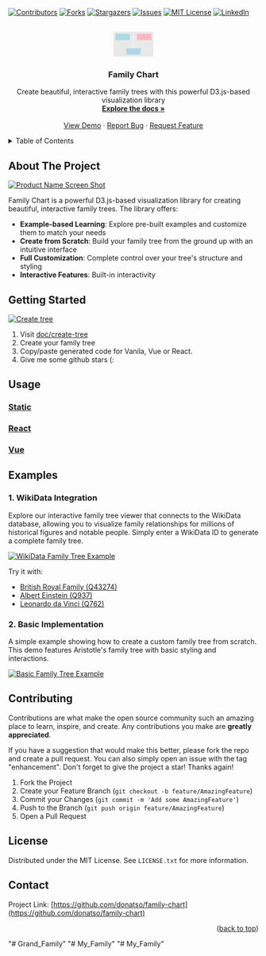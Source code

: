<!-- PROJECT SHIELDS -->
[![Contributors][contributors-shield]][contributors-url]
[![Forks][forks-shield]][forks-url]
[![Stargazers][stars-shield]][stars-url]
[![Issues][issues-shield]][issues-url]
[![MIT License][license-shield]][license-url]
[![LinkedIn][linkedin-shield]][linkedin-url]



<!-- PROJECT LOGO -->
<br />
<div align="center">
  <a href="https://github.com/donatso/family-chart">
    <img src="examples/logo.svg" alt="Logo" width="80" height="50">
  </a>

<h3 align="center">Family Chart</h3>

  <p align="center">
    Create beautiful, interactive family trees with this powerful D3.js-based visualization library
    <br />
    <a href="https://github.com/donatso/family-chart"><strong>Explore the docs »</strong></a>
    <br />
    <br />
    <a href="https://donatso.github.io/family-chart-doc/wiki-tree?wiki_id=Q43274">View Demo</a>
    ·
    <a href="https://github.com/donatso/family-chart/issues">Report Bug</a>
    ·
    <a href="https://github.com/donatso/family-chart/issues">Request Feature</a>
  </p>
</div>



<!-- TABLE OF CONTENTS -->
<details>
  <summary>Table of Contents</summary>
  <ol>
    <li>
      <a href="#about-the-project">About The Project</a>
    </li>
    <li>
      <a href="#getting-started">Getting Started</a>
    </li>
    <li><a href="#usage">Usage</a></li>
    <li><a href="#contributing">Contributing</a></li>
    <li><a href="#license">License</a></li>
    <li><a href="#contact">Contact</a></li>
  </ol>
</details>



<!-- ABOUT THE PROJECT -->
## About The Project

[![Product Name Screen Shot][product-screenshot]](https://donatso.github.io/family-chart-doc/wiki-tree/?wiki_id=Q43274)

Family Chart is a powerful D3.js-based visualization library for creating beautiful, interactive family trees. The library offers:

- **Example-based Learning**: Explore pre-built examples and customize them to match your needs
- **Create from Scratch**: Build your family tree from the ground up with an intuitive interface
- **Full Customization**: Complete control over your tree's structure and styling
- **Interactive Features**: Built-in interactivity

<!-- GETTING STARTED -->
## Getting Started

[![Create tree][create-tree-screenshot]](https://donatso.github.io/family-chart-doc/create-tree)

1. Visit [doc/create-tree](https://donatso.github.io/family-chart-doc/create-tree/) 
2. Create your family tree
3. Copy/paste generated code for Vanila, Vue or React.
4. Give me some github stars (:

<!-- USAGE EXAMPLES -->
## Usage

### [Static](https://codepen.io/donatso/pen/ExqJVEQ?editors=1000)

### [React](https://codepen.io/donatso/pen/mdNgeQN?editors=0010)

### [Vue](https://codepen.io/donatso/pen/poMBjZe)


## Examples

### 1. WikiData Integration
Explore our interactive family tree viewer that connects to the WikiData database, allowing you to visualize family relationships for millions of historical figures and notable people. Simply enter a WikiData ID to generate a complete family tree.

[![WikiData Family Tree Example][product-wiki-tree-screenshot]](https://donatso.github.io/family-chart-doc/wiki-tree/?wiki_id=Q43274)

Try it with:
- [British Royal Family (Q43274)](https://donatso.github.io/family-chart-doc/wiki-tree/?wiki_id=Q43274)
- [Albert Einstein (Q937)](https://donatso.github.io/family-chart-doc/wiki-tree/?wiki_id=Q937)
- [Leonardo da Vinci (Q762)](https://donatso.github.io/family-chart-doc/wiki-tree/?wiki_id=Q762)

### 2. Basic Implementation
A simple example showing how to create a custom family tree from scratch. This demo features Aristotle's family tree with basic styling and interactions.

[![Basic Family Tree Example][product-basic-tree-screenshot]](https://donatso.github.io/family-chart-doc/examples/1-basic-tree)





<!-- CONTRIBUTING -->
## Contributing

Contributions are what make the open source community such an amazing place to learn, inspire, and create. Any contributions you make are **greatly appreciated**.

If you have a suggestion that would make this better, please fork the repo and create a pull request. You can also simply open an issue with the tag "enhancement".
Don't forget to give the project a star! Thanks again!

1. Fork the Project
2. Create your Feature Branch (`git checkout -b feature/AmazingFeature`)
3. Commit your Changes (`git commit -m 'Add some AmazingFeature'`)
4. Push to the Branch (`git push origin feature/AmazingFeature`)
5. Open a Pull Request


<!-- LICENSE -->
## License

Distributed under the MIT License. See `LICENSE.txt` for more information.


<!-- CONTACT -->
## Contact

Project Link: [https://github.com/donatso/family-chart](https://github.com/donatso/family-chart)

<p align="right">(<a href="#top">back to top</a>)</p>



<!-- MARKDOWN LINKS & IMAGES -->
[contributors-shield]: https://img.shields.io/github/contributors/donatso/family-chart.svg?style=for-the-badge
[contributors-url]: https://github.com/donatso/family-chart/graphs/contributors
[forks-shield]: https://img.shields.io/github/forks/donatso/family-chart.svg?style=for-the-badge
[forks-url]: https://github.com/donatso/family-chart/network/members
[stars-shield]: https://img.shields.io/github/stars/donatso/family-chart.svg?style=for-the-badge
[stars-url]: https://github.com/donatso/family-chart/stargazers
[issues-shield]: https://img.shields.io/github/issues/donatso/family-chart.svg?style=for-the-badge
[issues-url]: https://github.com/donatso/family-chart/issues
[license-shield]: https://img.shields.io/github/license/donatso/family-chart.svg?style=for-the-badge
[license-url]: https://github.com/donatso/family-chart/blob/master/LICENSE.txt
[linkedin-shield]: https://img.shields.io/badge/-LinkedIn-black.svg?style=for-the-badge&logo=linkedin&colorB=555
[linkedin-url]: https://linkedin.com/in/donat-sorić-342a92161
[product-screenshot]: https://github.com/user-attachments/assets/a4f8a9c0-c327-45fa-90bc-23d73578a304
[product-basic-tree-screenshot]: https://github.com/user-attachments/assets/7e231e53-9230-49f9-ae93-8125096237dc
[product-wiki-tree-screenshot]: https://github.com/user-attachments/assets/4e2dc169-4b43-46f3-b31c-db17f4d489da
[create-tree-screenshot]: https://github.com/user-attachments/assets/ce5c4b33-48dd-441c-aa2f-f581b57ddcb7

"# Grand_Family" 
"# My_Family" 
"# My_Family" 

